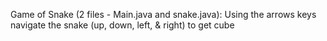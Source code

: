 Game of Snake (2 files - Main.java and snake.java):
Using the arrows keys navigate the snake (up, down, left, & right) to get cube

